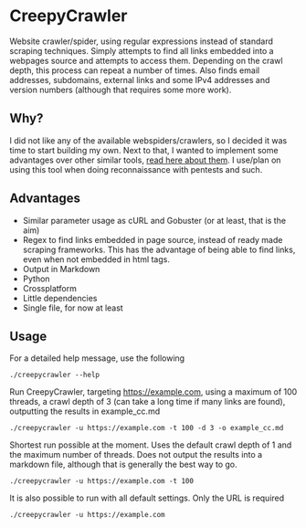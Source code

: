 # CreepyCrawler
Website crawler/spider, using regular expressions instead of standard scraping techniques. Simply attempts to find all links embedded into a webpages source and attempts to access them. Depending on the crawl depth, this process can repeat a number of times. Also finds email addresses, subdomains, external links and some IPv4 addresses and version numbers (although that requires some more work).

## Why?
I did not like any of the available webspiders/crawlers, so I decided
it was time to start building my own. Next to that, I wanted to
implement some advantages over other similar tools,
[read here about them](#advantages).
I use/plan on using this tool when doing reconnaissance with pentests
and such.

## Advantages
* Similar parameter usage as cURL and Gobuster (or at least, that is the aim)
* Regex to find links embedded in page source, instead of ready made
  scraping frameworks. This has the advantage of being able to find
  links, even when not embedded in html tags.
* Output in Markdown
* Python
* Crossplatform
* Little dependencies
* Single file, for now at least

## Usage

For a detailed help message, use the following
```
./creepycrawler --help
```

Run CreepyCrawler, targeting https://example.com, using a maximum of 100 threads, a crawl depth of 3 (can take a long time if many links are found), outputting the results in example_cc.md
```
./creepycrawler -u https://example.com -t 100 -d 3 -o example_cc.md
```

Shortest run possible at the moment. Uses the default crawl depth of 1 and the maximum number of threads. Does not output the results into a markdown file, although that is generally the best way to go.
```
./creepycrawler -u https://example.com -t 100
```

It is also possible to run with all default settings. Only the URL is required
```
./creepycrawler -u https://example.com
```
